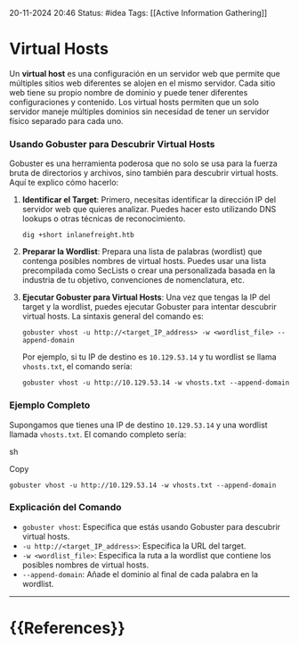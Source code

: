  20-11-2024 20:46
Status: #idea
Tags: [[Active Information Gathering]]

# Virtual Hosts

Un **virtual host** es una configuración en un servidor web que permite que múltiples sitios web diferentes se alojen en el mismo servidor. Cada sitio web tiene su propio nombre de dominio y puede tener diferentes configuraciones y contenido. Los virtual hosts permiten que un solo servidor maneje múltiples dominios sin necesidad de tener un servidor físico separado para cada uno.

### Usando Gobuster para Descubrir Virtual Hosts

Gobuster es una herramienta poderosa que no solo se usa para la fuerza bruta de directorios y archivos, sino también para descubrir virtual hosts. Aquí te explico cómo hacerlo:

1. **Identificar el Target**: Primero, necesitas identificar la dirección IP del servidor web que quieres analizar. Puedes hacer esto utilizando DNS lookups o otras técnicas de reconocimiento.

    ```
    dig +short inlanefreight.htb
    ```

2. **Preparar la Wordlist**: Prepara una lista de palabras (wordlist) que contenga posibles nombres de virtual hosts. Puedes usar una lista precompilada como SecLists o crear una personalizada basada en la industria de tu objetivo, convenciones de nomenclatura, etc.
    
3. **Ejecutar Gobuster para Virtual Hosts**: Una vez que tengas la IP del target y la wordlist, puedes ejecutar Gobuster para intentar descubrir virtual hosts. La sintaxis general del comando es:

    ```
    gobuster vhost -u http://<target_IP_address> -w <wordlist_file> --append-domain
    ```

	Por ejemplo, si tu IP de destino es `10.129.53.14` y tu wordlist se llama `vhosts.txt`, el comando sería:
 
    ```
    gobuster vhost -u http://10.129.53.14 -w vhosts.txt --append-domain
    ```


### Ejemplo Completo

Supongamos que tienes una IP de destino `10.129.53.14` y una wordlist llamada `vhosts.txt`. El comando completo sería:

sh

Copy

```
gobuster vhost -u http://10.129.53.14 -w vhosts.txt --append-domain
```

### Explicación del Comando

- `gobuster vhost`: Especifica que estás usando Gobuster para descubrir virtual hosts.
- `-u http://<target_IP_address>`: Especifica la URL del target.
- `-w <wordlist_file>`: Especifica la ruta a la wordlist que contiene los posibles nombres de virtual hosts.
- `--append-domain`: Añade el dominio al final de cada palabra en la wordlist.





---
# {{References}}